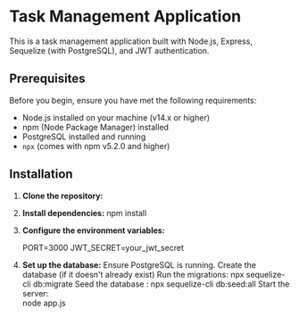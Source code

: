 # Task Management Application

This is a task management application built with Node.js, Express, Sequelize (with PostgreSQL), and JWT authentication.

## Prerequisites

Before you begin, ensure you have met the following requirements:

- Node.js installed on your machine (v14.x or higher)
- npm (Node Package Manager) installed
- PostgreSQL installed and running
- `npx` (comes with npm v5.2.0 and higher)

## Installation

1. **Clone the repository:**

2. **Install dependencies:**
    npm install

3. **Configure the environment variables:**

    PORT=3000
    JWT_SECRET=your_jwt_secret

4. **Set up the database:**
    Ensure PostgreSQL is running.
    Create the database (if it doesn't already exist)
    Run the migrations:
        npx sequelize-cli db:migrate
    Seed the database :
        npx sequelize-cli db:seed:all
    Start the server:    
        node app.js
    


